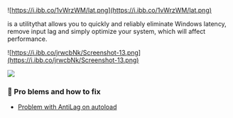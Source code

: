 

![https://i.ibb.co/1vWrzWM/lat.png](https://i.ibb.co/1vWrzWM/lat.png)

is a utilitythat allows you to quickly and reliably eliminate Windows latency, remove input lag and simply optimize your system, which will affect performance.

![https://i.ibb.co/jrwcbNk/Screenshot-13.png](https://i.ibb.co/jrwcbNk/Screenshot-13.png)

![](https://github.com/denis-g/windows10-latency-optimization/blob/master/images/hr.png)

### 🔧 Pro blems and how to fix
- [Problem with AntiLag on autoload](https://github.com/AdiruNetwork/LatencyOptimizer/issues/1)



